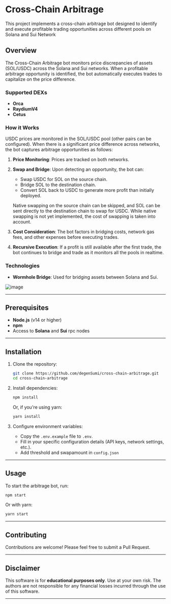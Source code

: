 # Cross-Chain Arbitrage

This project implements a cross-chain arbitrage bot designed to identify and execute profitable trading opportunities across different pools on Solana and Sui Network

## Overview

The Cross-Chain Arbitrage bot monitors price discrepancies of assets (SOL/USDC) across the Solana and Sui networks. When a profitable arbitrage opportunity is identified, the bot automatically executes trades to capitalize on the price difference.

### Supported DEXs
- **Orca**
- **RaydiumV4**
- **Cetus**

### How it Works

USDC prices are monitored in the SOL/USDC pool (other pairs can be configured). When there is a significant price difference across networks, the bot captures arbitrage opportunities as follows:

1. **Price Monitoring**: Prices are tracked on both networks.
2. **Swap and Bridge**: Upon detecting an opportunity, the bot can:
   - Swap USDC for SOL on the source chain.
   - Bridge SOL to the destination chain.
   - Convert SOL back to USDC to generate more profit than initially deployed.
   
   Native swapping on the source chain can be skipped, and SOL can be sent directly to the destination chain to swap for USDC. While native swapping is not yet implemented, the cost of swapping is taken into account.
   
3. **Cost Consideration**: The bot factors in bridging costs, network gas fees, and other expenses before executing trades.
   
4. **Recursive Execution**: If a profit is still available after the first trade, the bot continues to bridge and trade as it monitors all the pools in realtime.

### Technologies
- **Wormhole Bridge**: Used for bridging assets between Solana and Sui.

![image](https://github.com/user-attachments/assets/86b5ad88-4927-479c-94e9-a57532ba2e0d)

---

## Prerequisites

- **Node.js** (v14 or higher)
- **npm**
- Access to **Solana** and **Sui** rpc nodes

---

## Installation

1. Clone the repository:
   ```bash
   git clone https://github.com/degenSumi/cross-chain-arbitrage.git
   cd cross-chain-arbitrage
   ```

2. Install dependencies:
   ```bash
   npm install
   ```
   Or, if you're using yarn:
   ```bash
   yarn install
   ```

3. Configure environment variables:
   - Copy the `.env.example` file to `.env`.
   - Fill in your specific configuration details (API keys, network settings, etc.).
   - Add threshold and swapamount in `config.json`

---

## Usage

To start the arbitrage bot, run:

```bash
npm start
```

Or with yarn:

```bash
yarn start
```

---

## Contributing

Contributions are welcome! Please feel free to submit a Pull Request.

---

## Disclaimer

This software is for **educational purposes only**. Use at your own risk. The authors are not responsible for any financial losses incurred through the use of this software.

---
